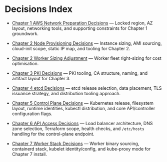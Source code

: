 # Decisions Index

- [Chapter 1 AWS Network Preparation Decisions](ADRs/000-chapter1-network-prep-decisions.md) — Locked region, AZ layout, networking tools, and supporting constraints for Chapter 1 groundwork.
- [Chapter 2 Node Provisioning Decisions](ADRs/001-chapter2-node-provisioning-decisions.md) — Instance sizing, AMI sourcing, cloud-init scope, static IP map, and tooling for Chapter 2.
- [Chapter 2 Worker Sizing Adjustment](ADRs/002-chapter2-worker-sizing-adjustment.md) — Worker fleet right-sizing for cost optimisation.

- [Chapter 3 PKI Decisions](ADRs/003-chapter3-pki-decisions.md) — PKI tooling, CA structure, naming, and artifact layout for Chapter 3.
- [Chapter 4 etcd Decisions](ADRs/004-chapter4-etcd-decisions.md) — etcd release selection, data placement, TLS issuance strategy, and distribution tooling approach.
- [Chapter 5 Control Plane Decisions](ADRs/005-chapter5-control-plane-decisions.md) — Kubernetes release, filesystem layout, runtime identities, kubectl distribution, and core API/controller configuration flags.
- [Chapter 6 API Access Decisions](ADRs/006-chapter6-api-access-decisions.md) — Load balancer architecture, DNS zone selection, Terraform scope, health checks, and `/etc/hosts` handling for the control-plane endpoint.
- [Chapter 7 Worker Stack Decisions](ADRs/007-chapter7-worker-stack-decisions.md) — Worker binary sourcing, containerd stack, kubelet identity/config, and kube-proxy mode for Chapter 7 install.
